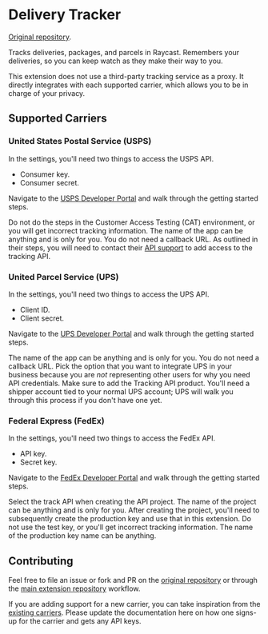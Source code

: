 # Delivery Tracker

[Original repository](https://github.com/halprin/raycast-delivery-tracker).

Tracks deliveries, packages, and parcels in Raycast.  Remembers your deliveries, so you can keep watch as they make
their way to you.

This extension does not use a third-party tracking service as a proxy.  It directly integrates with each supported
carrier, which allows you to be in charge of your privacy.

## Supported Carriers

### United States Postal Service (USPS)

In the settings, you'll need two things to access the USPS API.
- Consumer key.
- Consumer secret.

Navigate to the [USPS Developer Portal](https://developer.usps.com/) and walk through the getting started steps.

Do not do the steps in the Customer Access Testing (CAT) environment, or you will get incorrect tracking information.
The name of the app can be anything and is only for you.  You do not need a callback URL.  As outlined in their steps,
you will need to contact their [API support](mailto:APISupport@usps.gov) to add access to the tracking API.

### United Parcel Service (UPS)

In the settings, you'll need two things to access the UPS API.
- Client ID.
- Client secret.

Navigate to the [UPS Developer Portal](https://developer.ups.com/) and walk through the getting started steps.

The name of the app can be anything and is only for you.  You do not need a callback URL.  Pick the option that you want
to integrate UPS in your business because you are _not_ representing other users for why you need API credentials.  Make
sure to add the Tracking API product.  You'll need a shipper account tied to your normal UPS account; UPS will walk you
through this process if you don't have one yet.

### Federal Express (FedEx)

In the settings, you'll need two things to access the FedEx API.
- API key.
- Secret key.

Navigate to the [FedEx Developer Portal](https://developer.fedex.com/) and walk through the getting started steps.

Select the track API when creating the API project.  The name of the project can be anything and is only for you.  After
creating the project, you'll need to subsequently create the production key and use that in this extension.  Do not use
the test key, or you'll get incorrect tracking information.  The name of the production key name can be anything.

## Contributing

Feel free to file an issue or fork and PR on the
[original repository](https://github.com/halprin/raycast-delivery-tracker) or through the
[main extension repository](https://github.com/raycast/extensions) workflow.

If you are adding support for a new carrier, you can take inspiration from the [existing carriers](./src/carriers).
Please update the documentation here on how one signs-up for the carrier and gets any API keys.
